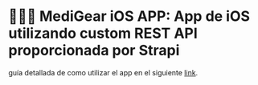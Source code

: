 # 🧑🏻‍💻 MediGear iOS APP: App de iOS utilizando custom REST API proporcionada por Strapi

guía detallada de como utilizar el app en el siguiente [link](https://gabriels-organization-12.gitbook.io/medigear-ios-app/).
